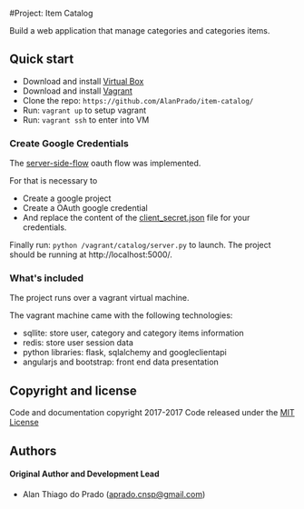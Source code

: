 #Project: Item Catalog

Build a web application that manage categories and categories items.

## Quick start

- Download and install [Virtual Box](https://www.virtualbox.org/wiki/Downloads)
- Download and install [Vagrant](https://www.vagrantup.com/downloads.html)
- Clone the repo: `https://github.com/AlanPrado/item-catalog/`
- Run: `vagrant up` to setup vagrant
- Run: `vagrant ssh` to enter into VM

### Create Google Credentials

The [server-side-flow](https://developers.google.com/identity/sign-in/web/server-side-flow) oauth flow was implemented.

For that is necessary to 
- Create a google project
- Create a OAuth google credential 
- And replace the content of the [client_secret.json](https://github.com/AlanPrado/item-catalog/blob/master/catalog/server/client_secret.json) file for your credentials.

Finally run: `python /vagrant/catalog/server.py` to launch.
The project should be running at http://localhost:5000/.

### What's included

The project runs over a vagrant virtual machine.

The vagrant machine came with the following technologies:

+ sqllite: store user, category and category items information
+ redis: store user session data
+ python libraries: flask, sqlalchemy and googleclientapi
+ angularjs and bootstrap: front end data presentation

## Copyright and license
Code and documentation copyright 2017-2017 Code released under the [MIT License](https://github.com/AlanPrado/item-catalog/blob/master/LICENSE)

## Authors

#### Original Author and Development Lead

- Alan Thiago do Prado (aprado.cnsp@gmail.com)
